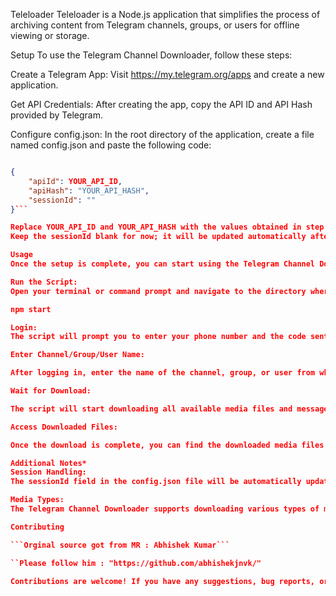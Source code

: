 
Teleloader
Teleloader is a Node.js application that simplifies the process of archiving content from Telegram channels, groups, or users for offline viewing or storage.

Setup
To use the Telegram Channel Downloader, follow these steps:

Create a Telegram App: Visit https://my.telegram.org/apps and create a new application.

Get API Credentials: After creating the app, copy the API ID and API Hash provided by Telegram.

Configure config.json:
In the root directory of the application, create a file named config.json and paste the following code:

```json

{
    "apiId": YOUR_API_ID,
    "apiHash": "YOUR_API_HASH",
    "sessionId": ""
}```

Replace YOUR_API_ID and YOUR_API_HASH with the values obtained in step 2. 
Keep the sessionId blank for now; it will be updated automatically after logging in for the first time.

Usage
Once the setup is complete, you can start using the Telegram Channel Downloader:

Run the Script:
Open your terminal or command prompt and navigate to the directory where the Telegram Channel Downloader is located. Run the following command to start the script:

npm start

Login:
The script will prompt you to enter your phone number and the code sent to your phone or Telegram account. This authentication is required for the first time you run the script.

Enter Channel/Group/User Name:

After logging in, enter the name of the channel, group, or user from which you want to download media files and messages.

Wait for Download:

The script will start downloading all available media files and messages from the specified channel, group, or user. Depending on the size of the content, this process may take some time.

Access Downloaded Files:

Once the download is complete, you can find the downloaded media files and messages in the downloads/ directory within the Telegram Channel Downloader directory.

Additional Notes*
Session Handling:
The sessionId field in the config.json file will be automatically updated after logging in for the first time. This session ID is used for subsequent logins to avoid re-entering your credentials.

Media Types:
The Telegram Channel Downloader supports downloading various types of media files, including images, videos, audio files, documents, and other attachments shared within the specified channel, group, or user.

Contributing

```Orginal source got from MR : Abhishek Kumar```

``Please follow him : "https://github.com/abhishekjnvk/"

Contributions are welcome! If you have any suggestions, bug reports, or feature requests, please open an issue or submit a pull request.